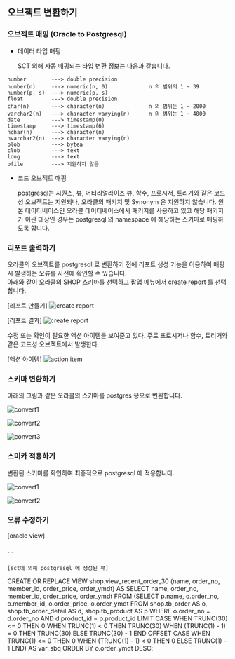 ## 오브젝트 변환하기 ##

### 오브젝트 매핑 (Oracle to Postgresql) ###

* 데이터 타입 매핑 

  SCT 의해 자동 매핑되는 타입 변환 정보는 다음과 같습니다. 
```
number        ---> double precision
number(n)     ---> numeric(n, 0)             n 의 범위의 1 ~ 39
number(p, s)  ---> numeric(p, s)
float         ---> double precision
char(n)       ---> character(n)              n 의 범위는 1 ~ 2000
varchar2(n)   ---> character varying(n)      n 의 범위는 1 ~ 4000
date          ---> timestamp(0)
timestamp     ---> timestamp(6)
nchar(n)      ---> character(n)
nvarchar2(n)  ---> character varying(n)
blob          ---> bytea
clob          ---> text
long          ---> text
bfile         ---> 지원하지 않음
```

* 코드 오브젝트 매핑

  postgresql는 시퀀스, 뷰, 머티리얼라이즈 뷰, 함수, 프로시저, 트리거와 같은 코드성 오브젝트는 지원되나, 오라클의 패키지 및 Synonym 은 지원하지 않습니다.
  원본 데이터베이스인 오라클 데이터베이스에서 패키지를 사용하고 있고 해당 패키지가 이관 대상인 경우는 postgresql 의 namespace 에 해당하는 스키마로 매핑하도록 합니다.  


### 리포트 출력하기 ###

오라클의 오브젝트를 postgresql 로 변환하기 전에 리포트 생성 기능을 이용하여 매핑시 발생하는 오류를 사전에 확인할 수 있습니다.    
아래와 같이 오라클의 SHOP 스키마를 선택하고 팝업 메뉴에서 create report 를 선택합니다.  

[리포트 만들기]
![create report](https://github.com/gnosia93/postgres-terraform/blob/main/sct/images/sct-create-report.png)

[리포트 결과]
![create report](https://github.com/gnosia93/postgres-terraform/blob/main/sct/images/sct-report.png)

수정 또는 확인이 필요한 액션 아이템을 보여준고 있다. 주로 프로시저나 함수, 트리거와 같은 코드성 오브젝트에서 발생한다. 

[액션 아이템]
![action item](https://github.com/gnosia93/postgres-terraform/blob/main/sct/images/sct-action-item.png)


### 스키마 변환하기 ###

아래의 그림과 같은 오라클의 스키마를 postgres 용으로 변환합니다. 

![convert1](https://github.com/gnosia93/postgres-terraform/blob/main/sct/images/sct-convert-schema1.png)

![convert2](https://github.com/gnosia93/postgres-terraform/blob/main/sct/images/sct-convert-schema2.png)

![convert3](https://github.com/gnosia93/postgres-terraform/blob/main/sct/images/sct-convert-schema3.png)


### 스미카 적용하기 ###

변환된 스키마를 확인하여 최종적으로 postgresql 에 적용합니다.

![convert1](https://github.com/gnosia93/postgres-terraform/blob/main/sct/images/sct-apply1.png)

![convert2](https://github.com/gnosia93/postgres-terraform/blob/main/sct/images/sct-apply2.png)


### 오류 수정하기 ###

[oracle view]
```

``

[sct에 의해 postgresql 에 생성된 뷰] 
```
CREATE OR REPLACE VIEW shop.view_recent_order_30 (name, order_no, member_id, order_price, order_ymdt) AS
SELECT
    name, order_no, member_id, order_price, order_ymdt
    FROM (SELECT
        p.name, o.order_no, o.member_id, o.order_price, o.order_ymdt
        FROM shop.tb_order AS o, shop.tb_order_detail AS d, shop.tb_product AS p
        WHERE o.order_no = d.order_no AND d.product_id = p.product_id
        LIMIT
        CASE
            WHEN TRUNC(30) <= 0 THEN 0
            WHEN TRUNC(1) < 0 THEN TRUNC(30)
            WHEN (TRUNC(1) - 1) = 0 THEN TRUNC(30)
            ELSE TRUNC(30) - 1
        END OFFSET
        CASE
            WHEN TRUNC(1) <= 0 THEN 0
            WHEN (TRUNC(1) - 1) < 0 THEN 0
            ELSE TRUNC(1) - 1
        END) AS var_sbq
    ORDER BY o.order_ymdt DESC;
```

